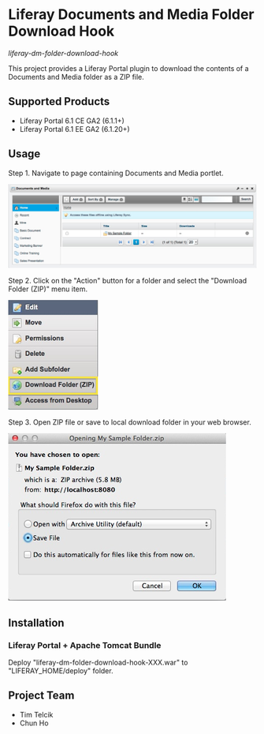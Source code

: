 # Liferay Documents and Media Folder Download Hook

*liferay-dm-folder-download-hook*

This project provides a Liferay Portal plugin to download the contents of a Documents and Media folder as a ZIP file.


## Supported Products

* Liferay Portal 6.1 CE GA2 (6.1.1+)
* Liferay Portal 6.1 EE GA2 (6.1.20+)


## Usage

Step 1. Navigate to page containing Documents and Media portlet.

![Documents and Media Portlet](/docs/images/dm-portlet-20130209.png "Documents an Media Portlet")

Step 2. Click on the "Action" button for a folder and select the "Download Folder (ZIP)" menu item.

![Documents and Media Folder Action Menu](/docs/images/dm-folder-action-menu-20130131-annot.png "Documents an Media Folder Action Menu")

Step 3. Open ZIP file or save to local download folder in your web browser.

![Firefox Download File Dialog](/docs/images/firefox-download-file-dialog-20130209.png "Firefox Download File Dialog")


## Installation

### Liferay Portal + Apache Tomcat Bundle

Deploy "liferay-dm-folder-download-hook-XXX.war" to "LIFERAY_HOME/deploy" folder.


## Project Team

* Tim Telcik 
* Chun Ho

